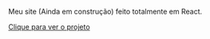 Meu site (Ainda em construção) feito totalmente em React.

[Clique para ver o projeto](https://meusite.vercel.app)
